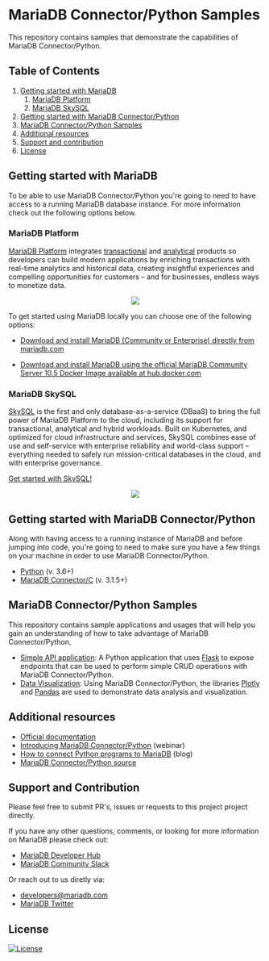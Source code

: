 # MariaDB Connector/Python Samples

This repository contains samples that demonstrate the capabilities of MariaDB Connector/Python. 

## Table of Contents
1. [Getting started with MariaDB](#mdb-getting-started)
    1. [MariaDB Platform](#platform)
    2. [MariaDB SkySQL](#skysql)
2. [Getting started with MariaDB Connector/Python](#python-getting-started)
3. [MariaDB Connector/Python Samples](#python-samples)
4. [Additional resources](#additional-resources)
5. [Support and contribution](#support-contribution)
6. [License](#license)

## Getting started with MariaDB <a name="mdb-getting-started"></a>

To be able to use MariaDB Connector/Python you're going to need to have access to a running MariaDB database instance. For more information check out the following options below. 

### MariaDB Platform <a name="platform"></a>

[MariaDB Platform](https://mariadb.com/products/mariadb-platform/) integrates [transactional](https://mariadb.com/products/mariadb-platform-transactional/) and [analytical](https://mariadb.com/products/mariadb-platform-analytical/) products so developers can build modern applications by enriching transactions with real-time analytics and historical data, creating insightful experiences and compelling opportunities for customers – and for businesses, endless ways to monetize data. 

<p align="center" spacing="10">
    <kbd>
        <img src="media/platform.png" />
    </kbd>
</p>

To get started using MariaDB locally you can choose one of the following options:

* [Download and install MariaDB (Community or Enterprise) directly from mariadb.com](https://mariadb.com/docs/deploy/installation/) 

* [Download and install MariaDB using the official MariaDB Community Server 10.5 Docker Image available at hub.docker.com](https://hub.docker.com/r/mariadb/columnstore)

### MariaDB SkySQL <a name="skysql">

[SkySQL](https://mariadb.com/products/skysql/) is the first and only database-as-a-service (DBaaS) to bring the full power of MariaDB Platform to the cloud, including its support for transactional, analytical and hybrid workloads. Built on Kubernetes, and optimized for cloud infrastructure and services, SkySQL combines ease of use and self-service with enterprise reliability and world-class support – everything needed to safely run mission-critical databases in the cloud, and with enterprise governance.

[Get started with SkySQL!](https://mariadb.com/products/skysql/#get-started)

<p align="center" spacing="10">
    <kbd>
        <img src="media/skysql.png" />
    </kbd>
</p>

## Getting started with MariaDB Connector/Python <a name="python-getting-started"></a>

Along with having access to a running instance of MariaDB and before jumping into code, you're going to need to make sure you have a few things on your machine in order to use MariaDB Connector/Python.

* [Python](https://www.python.org/downloads/) (v. 3.6+)
* [MariaDB Connector/C](https://mariadb.com/products/skysql/docs/clients/mariadb-connector-c-for-skysql-services/) (v. 3.1.5+)

## MariaDB Connector/Python Samples <a name="python-samples"></a>

This repository contains sample applications and usages that will help you gain an understanding of how to take advantage of MariaDB Connector/Python.

* [Simple API application](samples/app/flask): A Python application that uses [Flask](https://flask.palletsprojects.com/en/1.1.x/) to expose endpoints that can be used to perform simple CRUD operations with MariaDB Connector/Python.
* [Data Visualization](samples/analysis): Using MariaDB Connector/Python, the libraries [Plotly](https://plotly.com/) and [Pandas](https://pandas.pydata.org/) are used to demonstrate data analysis and visualization.

## Additional resources <a name="additional-resources"></a>

* [Official documentation](https://mariadb.com/docs/appdev/connector-python/)
* [Introducing MariaDB Connector/Python](https://go.mariadb.com/20Q4-WBN-GLBL-OSSG-Python-Connector-2020-7-14_Registration-LP.html?utm_source=twitter&utm_medium=social&utm_campaign=2020-python-connector-webinar) (webinar)
* [How to connect Python programs to MariaDB](https://mariadb.com/resources/blog/how-to-connect-python-programs-to-mariadb/) (blog)
* [MariaDB Connector/Python source](https://github.com/mariadb-corporation/mariadb-connector-python)

## Support and Contribution <a name="support-contribution"></a>

Please feel free to submit PR's, issues or requests to this project project directly.

If you have any other questions, comments, or looking for more information on MariaDB please check out:

* [MariaDB Developer Hub](https://mariadb.com/developers)
* [MariaDB Community Slack](https://r.mariadb.com/join-community-slack)

Or reach out to us diretly via:

* [developers@mariadb.com](mailto:developers@mariadb.com)
* [MariaDB Twitter](https://twitter.com/mariadb)

## License <a name="license"></a>
[![License](https://img.shields.io/badge/License-MIT-blue.svg?style=plastic)](https://opensource.org/licenses/MIT)
